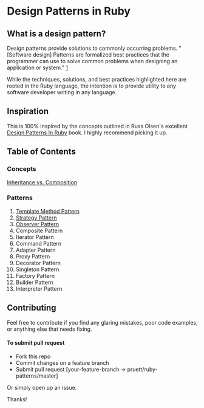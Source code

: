 Design Patterns in Ruby
=======================

## What is a design pattern?

Design patterns provide solutions to commonly occurring problems. "[Software design] Patterns are formalized best practices that the programmer can use to solve common problems when designing an application or system." [1][wiki-design-patterns]

While the techniques, solutions, and best practices highlighted here are rooted in the Ruby language, the intention is to provide utility to any software developer writing in any language.

[wiki-design-patterns]: http://en.wikipedia.org/wiki/Software_design_pattern  "Software design pattern"

## Inspiration

This is 100% inspired by the concepts outlined in Russ Olsen's excellent [Design Patterns In Ruby](http://www.amazon.com/Design-Patterns-Ruby-Russ-Olsen/dp/0321490452) book. I highly recommend picking it up.

## Table of Contents

### Concepts

[Inheritance vs. Composition](/concepts/inheritance-vs-composition.md)

### Patterns

1. [Template Method Pattern](/patterns/template_method.md)
2. [Strategy Pattern](/patterns/strategy.md)
3. [Observer Pattern](/patterns/observer.md)
4. Composite Pattern
5. Iterator Pattern
6. Command Pattern
7. Adapter Pattern
8. Proxy Pattern
9. Decorator Pattern
10. Singleton Pattern
11. Factory Pattern
12. Builder Pattern
13. Interpreter Pattern

## Contributing

Feel free to contribute if you find any glaring mistakes, poor code examples, or anything else that needs fixing.

#### To submit pull request
+ Fork this repo
+ Commit changes on a feature branch
+ Submit pull request [your-feature-branch -> pruett/ruby-patterns/master]

Or simply open up an issue.

Thanks!
